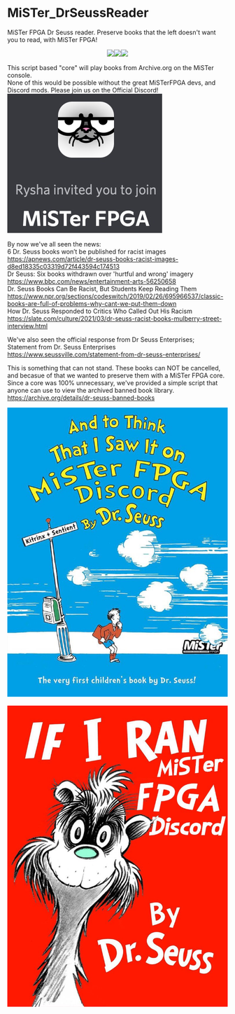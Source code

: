 # MiSTer_DrSeussReader
MiSTer FPGA Dr Seuss reader. Preserve books that the left doesn't want you to read, with MiSTer FPGA!<br>
<p align="center">
<img src="https://misterfpga.org/download/file.php?avatar=48_1610293528.jpg"><img src="https://pbs.twimg.com/profile_images/970066779526512640/kw45oBWL_400x400.jpg"><img src="https://pbs.twimg.com/profile_images/1180092674872922112/w3l2zzbf_400x400.jpg">
</p>

This script based "core" will play books from Archive.org on the MiSTer console.<br>
None of this would be possible without the great MiSTerFPGA devs, and Discord mods. Please join us on the Official Discord!<br>
[![Discord](https://github.com/ArcadeHustle/MiSTer_DrSeussReader/blob/main/Invited.jpg)](https://discord.gg/4xKVg4XVYn)<br>

By now we've all seen the news:<br>
6 Dr. Seuss books won’t be published for racist images<br>
https://apnews.com/article/dr-seuss-books-racist-images-d8ed18335c03319d72f443594c174513<br>
Dr Seuss: Six books withdrawn over 'hurtful and wrong' imagery<br>
https://www.bbc.com/news/entertainment-arts-56250658<br>
Dr. Seuss Books Can Be Racist, But Students Keep Reading Them<br>
https://www.npr.org/sections/codeswitch/2019/02/26/695966537/classic-books-are-full-of-problems-why-cant-we-put-them-down<br>
How Dr. Seuss Responded to Critics Who Called Out His Racism<br>
https://slate.com/culture/2021/03/dr-seuss-racist-books-mulberry-street-interview.html<br>

We've also seen the official response from Dr Seuss Enterprises;<br>
Statement from Dr. Seuss Enterprises<br>
https://www.seussville.com/statement-from-dr-seuss-enterprises/<br>

This is something that can not stand. These books can NOT be cancelled, and becasue of that we wanted to preserve them with a MiSTer FPGA core. Since a core was 100% unnecessary, we've provided a simple script that anyone can use to view the archived banned book library.<br> 
https://archive.org/details/dr-seuss-banned-books<br>

<p align="center">
<img src="https://github.com/ArcadeHustle/MiSTer_DrSeussReader/blob/main/ToThink.jpg"><br><br>
<img src="https://github.com/ArcadeHustle/MiSTer_DrSeussReader/blob/main/RanTheZoo.jpg"><br>
</p>




